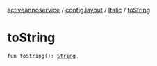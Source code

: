 [activeannoservice](../../index.md) / [config.layout](../index.md) / [Italic](index.md) / [toString](./to-string.md)

# toString

`fun toString(): `[`String`](https://kotlinlang.org/api/latest/jvm/stdlib/kotlin/-string/index.html)